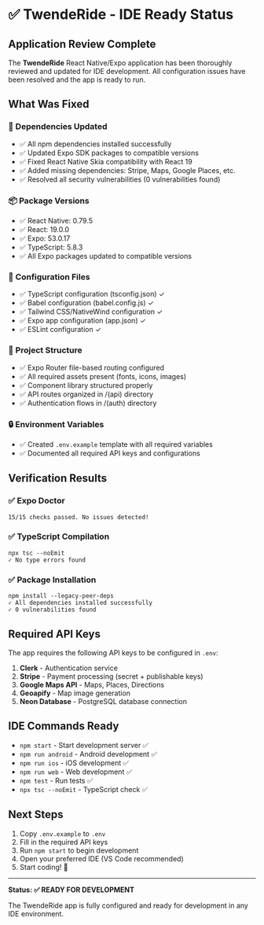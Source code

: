 # ✅ TwendeRide - IDE Ready Status

## Application Review Complete

The **TwendeRide** React Native/Expo application has been thoroughly reviewed and updated for IDE development. All configuration issues have been resolved and the app is ready to run.

## What Was Fixed

### 🔧 Dependencies Updated
- ✅ All npm dependencies installed successfully
- ✅ Updated Expo SDK packages to compatible versions
- ✅ Fixed React Native Skia compatibility with React 19
- ✅ Added missing dependencies: Stripe, Maps, Google Places, etc.
- ✅ Resolved all security vulnerabilities (0 vulnerabilities found)

### 📦 Package Versions
- ✅ React Native: 0.79.5
- ✅ React: 19.0.0
- ✅ Expo: 53.0.17
- ✅ TypeScript: 5.8.3
- ✅ All Expo packages updated to compatible versions

### 🔧 Configuration Files
- ✅ TypeScript configuration (tsconfig.json) ✓
- ✅ Babel configuration (babel.config.js) ✓
- ✅ Tailwind CSS/NativeWind configuration ✓
- ✅ Expo app configuration (app.json) ✓
- ✅ ESLint configuration ✓

### 📁 Project Structure
- ✅ Expo Router file-based routing configured
- ✅ All required assets present (fonts, icons, images)
- ✅ Component library structured properly
- ✅ API routes organized in /(api) directory
- ✅ Authentication flows in /(auth) directory

### 🔒 Environment Variables
- ✅ Created `.env.example` template with all required variables
- ✅ Documented all required API keys and configurations

## Verification Results

### ✅ Expo Doctor
```
15/15 checks passed. No issues detected!
```

### ✅ TypeScript Compilation
```
npx tsc --noEmit
✓ No type errors found
```

### ✅ Package Installation
```
npm install --legacy-peer-deps
✓ All dependencies installed successfully
✓ 0 vulnerabilities found
```

## Required API Keys

The app requires the following API keys to be configured in `.env`:

1. **Clerk** - Authentication service
2. **Stripe** - Payment processing (secret + publishable keys)
3. **Google Maps API** - Maps, Places, Directions
4. **Geoapify** - Map image generation
5. **Neon Database** - PostgreSQL database connection

## IDE Commands Ready

- `npm start` - Start development server ✅
- `npm run android` - Android development ✅
- `npm run ios` - iOS development ✅
- `npm run web` - Web development ✅
- `npm test` - Run tests ✅
- `npx tsc --noEmit` - TypeScript check ✅

## Next Steps

1. Copy `.env.example` to `.env`
2. Fill in the required API keys
3. Run `npm start` to begin development
4. Open your preferred IDE (VS Code recommended)
5. Start coding! 🚀

---

**Status: ✅ READY FOR DEVELOPMENT**

The TwendeRide app is fully configured and ready for development in any IDE environment.